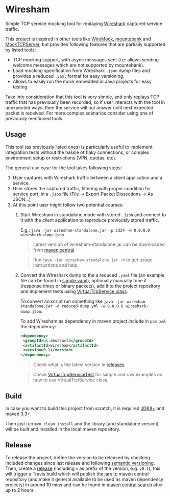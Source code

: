 # Wiresham
Simple TCP service mocking tool for replaying [Wireshark](https://www.wireshark.org/) captured service traffic.

This project is inspired in other tools like [WireMock](http://wiremock.org/), [mountebank](http://www.mbtest.org/) and [MockTCPServer](https://github.com/CloudRacer/MockTCPServer), but provides following features that are partially supported by listed tools:
  * TCP mocking support, with async messages sent (i.e: allows sending welcome messages which are not supported by mountebank).
  * Load mocking specification from Wireshark `.json` dump files and provides a reduced `.yaml` format for easy versioning.
  * Allows to easily run the mock embedded in Java projects for easy testing

Take into consideration that this tool is very simple, and only replays TCP traffic that has previously been recorded, so if user interacts with the tool in unexpected ways, then the service will not answer until next expected packet is received. For more complex scenarios consider using one of previously mentioned tools.

## Usage

This tool (as previously listed ones) is particularly useful to implement integration tests without the hassle of flaky connections, or complex environment setup or restrictions (VPN, quotas, etc).
 
The general use case for the tool takes following steps:
  1. User captures with Wireshark traffic between a client application and a service.
  1. User stores the captured traffic, filtering with proper condition for service port, in a `.json` file (File -> Export Packet Dissections -> As JSON...)
  1. At this point user might follow two potential courses:
      1. Start Wiresham in standalone mode with stored `.json` and connect to it with the client application to reproduce previously stored traffic. 
          
          E.g.: `java -jar wiresham-standalone.jar -p 2324 -w 0.0.0.0 wireshark-dump.json`
          
          > Latest version of wiresham-standalone.jar can be downloaded from [maven central](https://search.maven.org/).
          
          > Run `java -jar wiresham-standalone.jar -h` to get usage instructions and help.
      1. Convert the Wireshark dump to the a reduced `.yaml` file (an example file can be found in [simple.yaml](src/test/resources/simple.yaml)), optionally manually tune it (response times or binary packets), add it to the project repository and implement tests using [VirtualTcpService class](src/main/java/us/abstracta/wiresham/VirtualTcpService.java).
          
          To convert an script run something like `java -jar wiresham-standalone.jar -d reduced-dump.yml -w 0.0.0.0 wireshark-dump.json`.
          
          To add Wiresham as dependency in maven project include in `pom.xml` the dependency:
          
          ```xml
          <dependency>
           <groupId>us.abstracta</groupId>
           <artifactId>wiresham</artifactId>
           <version>0.1</version>
          </dependency>
          ```
          
          > Check what is the latest version in [releases](https://github.com/abstracta/wiresham/releases)
          
          > Check [VirtualTcpServiceTest](src/test/java/us/abstracta/wiresham/VirtualTcpServiceTest.java) for simple and raw examples on how to use VirtualTcpService class.
          
## Build

In case you want to build this project from scratch, it is required [JDK8+](http://www.oracle.com/technetwork/java/javase/downloads/jdk8-downloads-2133151.html) and [maven](https://maven.apache.org/) 3.3+.

Then just run `mvn clean install` and the library (and standalone version) will be built and installed in the local maven repository.

## Release

To release the project, define the version to be released by checking included changes since last release and following [semantic versioning](https://semver.org/). 
Then, create a [release](https://github.com/abstracta/wiresham/releases) (including `v` as prefix of the version, e.g. `v0.1`), this will trigger a Travis build which will publish the jars to maven central repository (and make it general available to be used as maven dependency projects) in around 10 mins and can be found in [maven central search](https://search.maven.org/#search%7Cgav%7C1%7Cg%3A%22us.abstracta%22%20AND%20a%3A%22wiresham%22) after up to 2 hours.
